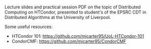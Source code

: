 Lecture slides and practical session PDF on the topic of Distributed Computing on HTCondor, presented to student's of the EPSRC CDT in Distributed Algorithms at the University of Liverpool.

Some useful resources:
* HTCondor 101: https://github.com/mjcarter95/UoL-HTCondor-101
* CondorCMF: https://github.com/mjcarter95/CondorCMF